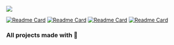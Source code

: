 
[//]: # ([![Typing SVG]&#40;https://readme-typing-svg.herokuapp.com?color=%BA55D3&lines=Welcome+to+Sglossu!&#41;]&#40;https://git.io/typing-svg&#41;)

![](https://github-profile-summary-cards.vercel.app/api/cards/profile-details?username=Sglossu&theme=dracula)

[//]: # ([![GitHub Streak]&#40;https://github-readme-streak-stats.herokuapp.com/?user=Sglossu&theme=radical&#41;]&#40;https://git.io/streak-stats&#41;)

[//]: # ([![Top Langs]&#40;https://github-readme-stats.vercel.app/api/top-langs/?username=Sglossu&layout=compact&#41;]&#40;https://github.com/anuraghazra/github-readme-stats&#41;)

[![Readme Card](https://github-readme-stats.vercel.app/api/pin/?username=Sglossu&repo=irc_server&theme=buefy)](https://github.com/anuraghazra/github-readme-stats)
[![Readme Card](https://github-readme-stats.vercel.app/api/pin/?username=Sglossu&repo=philosophers&theme=buefy)](https://github.com/anuraghazra/github-readme-stats)
[![Readme Card](https://github-readme-stats.vercel.app/api/pin/?username=Sglossu&repo=game_theory_simulator&theme=buefy)](https://github.com/anuraghazra/github-readme-stats)
[![Readme Card](https://github-readme-stats.vercel.app/api/pin/?username=Sglossu&repo=minishell&theme=buefy)](https://github.com/anuraghazra/github-readme-stats)

[//]: # ([![Typing SVG]&#40;https://readme-typing-svg.herokuapp.com?color=%2336BCF7&lines=All+projects+made+with+💜!&#41;]&#40;https://git.io/typing-svg&#41;)
### All projects made with 💜



[//]: # (![]&#40;https://komarev.com/ghpvc/?username=Sglossu&#41;)






